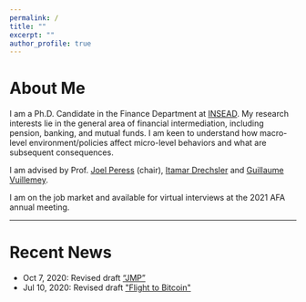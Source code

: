 ```yaml
---
permalink: /
title: ""
excerpt: ""
author_profile: true
---
```


# About Me
I am a Ph.D. Candidate in the Finance Department at [INSEAD](https://www.insead.edu/faculty-research/academic-areas/finance). My research interests lie in the general area of financial intermediation, including pension, banking, and mutual funds. I am keen to understand how macro-level environment/policies affect micro-level behaviors and what are subsequent consequences. 

I am advised by Prof. [Joel Peress](https://faculty.insead.edu/joel-peress/) (chair), [Itamar Drechsler](https://sites.google.com/site/idrechsl/) and [Guillaume Vuillemey](https://sites.google.com/site/idrechsl/). 


I am on the job market and available for virtual interviews at the 2021 AFA annual meeting.

<!-- 
I received my Bachelor’s Degree in Risk Management Science at the Chinese University of Hong Kong, and Master's Degree in Statistics at the University of British Columbia. 
-->
 
---
# Recent News
* Oct 7, 2020: Revised draft [“JMP”](../files/JMP_Jinyuan.pdf)
* Jul 10, 2020:  Revised draft ["Flight to Bitcoin"](https://papers.ssrn.com/sol3/papers.cfm?abstract_id=3278469)

